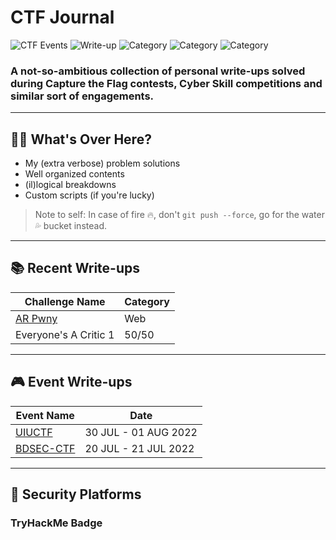 # CTF Journal 

![CTF Events](https://img.shields.io/badge/CTF--Events-07-brown.svg)
![Write-up](https://img.shields.io/badge/Write--ups-02-blue.svg)
![Category](https://img.shields.io/badge/Category-OSINT-yellow.svg)
![Category](https://img.shields.io/badge/Category-Web-lightgreen.svg)
![Category](https://img.shields.io/badge/Category-Forensics-lightyellow.svg)

### A not-so-ambitious collection of personal write-ups solved during **Capture the Flag** contests, **Cyber Skill competitions** and similar sort of engagements.
---
## 🙋‍♂️ What's Over Here?
 
- My (extra verbose) problem solutions
- Well organized contents
- (il)logical breakdowns 
- Custom scripts (if you're lucky)
> Note to self: In case of fire 🔥, don't `git push --force`, go for the water 💦 bucket instead.  
---
## 📚 Recent Write-ups
 
 | Challenge Name          | Category
 | --------------          | ------
 | [AR Pwny](uiuctf-2022/web/ARPwny/) | Web
 | Everyone's A Critic 1 | 50/50

---
## 🎮 Event Write-ups
 | Event Name          | Date
 | --------------          | ------
 | [UIUCTF](uiuctf-2022/) | 30 JUL - 01 AUG 2022
 | [BDSEC-CTF](#)  | 20 JUL - 21 JUL 2022 

 ---

 ## 🔐 Security Platforms
 
 ### TryHackMe Badge
 <script src="https://tryhackme.com/badge/253196"></script>